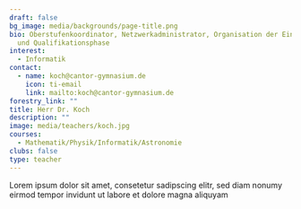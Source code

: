 ```yaml
---
draft: false
bg_image: media/backgrounds/page-title.png
bio: Oberstufenkoordinator, Netzwerkadministrator, Organisation der Einführungs-
  und Qualifikationsphase
interest:
  - Informatik
contact:
  - name: koch@cantor-gymnasium.de
    icon: ti-email
    link: mailto:koch@cantor-gymnasium.de
forestry_link: ""
title: Herr Dr. Koch
description: ""
image: media/teachers/koch.jpg
courses:
  - Mathematik/Physik/Informatik/Astronomie
clubs: false
type: teacher
---
```

Lorem ipsum dolor sit amet, consetetur sadipscing elitr, sed diam nonumy eirmod tempor invidunt ut labore et dolore magna aliquyam
